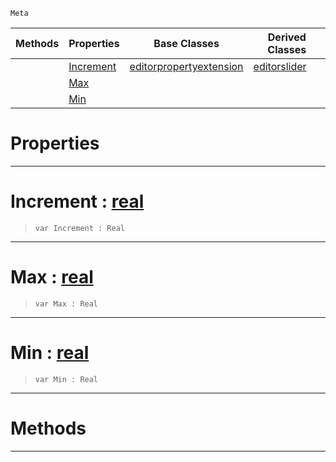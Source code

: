  `Meta`

|Methods|Properties|Base Classes|Derived Classes|
|---|---|---|---|
| |[ Increment](https://github.com/zeroengineteam/ZeroDocs/blob/master/code_reference/class_reference/editorrange.markdown#increment-zero-engine-do)|[editorpropertyextension](https://github.com/zeroengineteam/ZeroDocs/blob/master/code_reference/class_reference/editorpropertyextension.markdown)|[editorslider](https://github.com/zeroengineteam/ZeroDocs/blob/master/code_reference/class_reference/editorslider.markdown)|
| |[ Max](https://github.com/zeroengineteam/ZeroDocs/blob/master/code_reference/class_reference/editorrange.markdown#max-zero-engine-document)| | |
| |[ Min](https://github.com/zeroengineteam/ZeroDocs/blob/master/code_reference/class_reference/editorrange.markdown#min-zero-engine-document)| | |


 #  Properties


---  
 #  Increment : [real](https://github.com/zeroengineteam/ZeroDocs/blob/master/code_reference/nada_base_types/real.markdown)

> 
> ``` lang=cpp, name=Nada
> var Increment : Real


---  
 #  Max : [real](https://github.com/zeroengineteam/ZeroDocs/blob/master/code_reference/nada_base_types/real.markdown)

> 
> ``` lang=cpp, name=Nada
> var Max : Real


---  
 #  Min : [real](https://github.com/zeroengineteam/ZeroDocs/blob/master/code_reference/nada_base_types/real.markdown)

> 
> ``` lang=cpp, name=Nada
> var Min : Real


---  
 #  Methods


---  
 

 